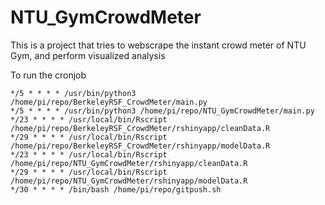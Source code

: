 # NTU_GymCrowdMeter
This is a project that tries to webscrape the instant crowd meter of NTU Gym, and perform visualized analysis

To run the cronjob
```shell
*/5 * * * * /usr/bin/python3 /home/pi/repo/BerkeleyRSF_CrowdMeter/main.py
*/5 * * * * /usr/bin/python3 /home/pi/repo/NTU_GymCrowdMeter/main.py
*/23 * * * * /usr/local/bin/Rscript /home/pi/repo/BerkeleyRSF_CrowdMeter/rshinyapp/cleanData.R
*/29 * * * * /usr/local/bin/Rscript /home/pi/repo/BerkeleyRSF_CrowdMeter/rshinyapp/modelData.R
*/23 * * * * /usr/local/bin/Rscript /home/pi/repo/NTU_GymCrowdMeter/rshinyapp/cleanData.R
*/29 * * * * /usr/local/bin/Rscript /home/pi/repo/NTU_GymCrowdMeter/rshinyapp/modelData.R
*/30 * * * * /bin/bash /home/pi/repo/gitpush.sh
```
